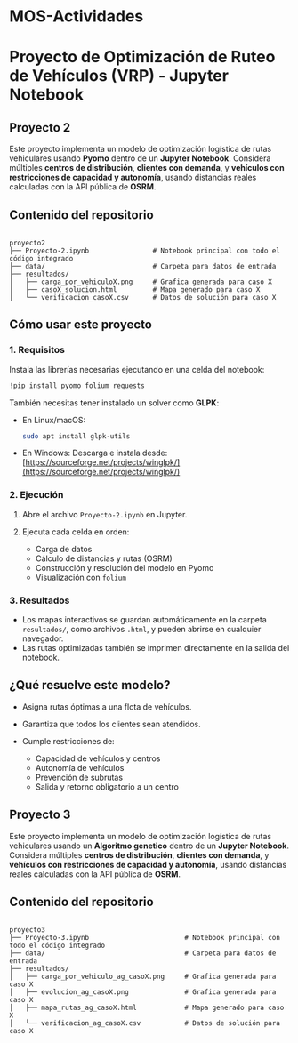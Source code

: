 # MOS-Actividades

# Proyecto de Optimización de Ruteo de Vehículos (VRP) - Jupyter Notebook


## Proyecto 2

Este proyecto implementa un modelo de optimización logística de rutas vehiculares usando **Pyomo** dentro de un **Jupyter Notebook**. Considera múltiples **centros de distribución**, **clientes con demanda**, y **vehículos con restricciones de capacidad y autonomía**, usando distancias reales calculadas con la API pública de **OSRM**.


## Contenido del repositorio

```

proyecto2
├── Proyecto-2.ipynb                # Notebook principal con todo el código integrado
├── data/                           # Carpeta para datos de entrada
├── resultados/
│   ├── carga_por_vehiculoX.png     # Grafica generada para caso X
│   ├── casoX_solucion.html         # Mapa generado para caso X
│   └── verificacion_casoX.csv      # Datos de solución para caso X

```

## Cómo usar este proyecto

### 1. Requisitos

Instala las librerías necesarias ejecutando en una celda del notebook:

```python
!pip install pyomo folium requests
````

También necesitas tener instalado un solver como **GLPK**:

* En Linux/macOS:

  ```bash
  sudo apt install glpk-utils
  ```
* En Windows:
  Descarga e instala desde:
  [https://sourceforge.net/projects/winglpk/](https://sourceforge.net/projects/winglpk/)

### 2. Ejecución

1. Abre el archivo `Proyecto-2.ipynb` en Jupyter.
2. Ejecuta cada celda en orden:

   * Carga de datos
   * Cálculo de distancias y rutas (OSRM)
   * Construcción y resolución del modelo en Pyomo
   * Visualización con `folium`

### 3. Resultados

* Los mapas interactivos se guardan automáticamente en la carpeta `resultados/`, como archivos `.html`, y pueden abrirse en cualquier navegador.
* Las rutas optimizadas también se imprimen directamente en la salida del notebook.


## ¿Qué resuelve este modelo?

* Asigna rutas óptimas a una flota de vehículos.
* Garantiza que todos los clientes sean atendidos.
* Cumple restricciones de:

  * Capacidad de vehículos y centros
  * Autonomía de vehículos
  * Prevención de subrutas
  * Salida y retorno obligatorio a un centro


## Proyecto 3

Este proyecto implementa un modelo de optimización logística de rutas vehiculares usando un **Algoritmo genetico** dentro de un **Jupyter Notebook**. Considera múltiples **centros de distribución**, **clientes con demanda**, y **vehículos con restricciones de capacidad y autonomía**, usando  distancias reales calculadas con la API pública de **OSRM**.


## Contenido del repositorio

```

proyecto3
├── Proyecto-3.ipynb                        # Notebook principal con todo el código integrado
├── data/                                   # Carpeta para datos de entrada
├── resultados/
│   ├── carga_por_vehiculo_ag_casoX.png     # Grafica generada para caso X
│   ├── evolucion_ag_casoX.png              # Grafica generada para caso X
│   ├── mapa_rutas_ag_casoX.html            # Mapa generado para caso X
│   └── verificacion_ag_casoX.csv           # Datos de solución para caso X

```
